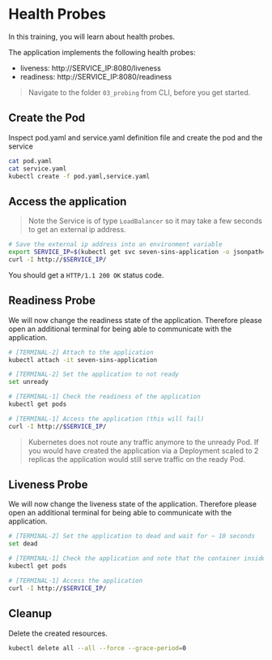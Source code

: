 # Health Probes

In this training, you will learn about health probes.

The application implements the following health probes:

- liveness: http://SERVICE_IP:8080/liveness
- readiness: http://SERVICE_IP:8080/readiness

> Navigate to the folder `03_probing` from CLI, before you get started.

## Create the Pod

Inspect pod.yaml and service.yaml definition file and create the pod and the service

```bash
cat pod.yaml
cat service.yaml
kubectl create -f pod.yaml,service.yaml
```

## Access the application

> Note the Service is of type `LoadBalancer` so it may take a few seconds to get an external ip address.

```bash
# Save the external ip address into an environment variable
export SERVICE_IP=$(kubectl get svc seven-sins-application -o jsonpath='{.status.loadBalancer.ingress[*].ip}')
curl -I http://$SERVICE_IP/
```

You should get a `HTTP/1.1 200 OK` status code.

## Readiness Probe

We will now change the readiness state of the application. Therefore please open an additional terminal for being able to communicate with the application.

```bash
# [TERMINAL-2] Attach to the application
kubectl attach -it seven-sins-application

# [TERMINAL-2] Set the application to not ready
set unready

# [TERMINAL-1] Check the readiness of the application
kubectl get pods

# [TERMINAL-1] Access the application (this will fail)
curl -I http://$SERVICE_IP/
```

> Kubernetes does not route any traffic anymore to the unready Pod. If you would have created the application via a Deployment scaled to 2 replicas the application would still serve traffic on the ready Pod.

## Liveness Probe

We will now change the liveness state of the application. Therefore please open an additional terminal for being able to communicate with the application.

```bash
# [TERMINAL-2] Set the application to dead and wait for ~ 10 seconds
set dead

# [TERMINAL-1] Check the application and note that the container inside the Pod has been restarted
kubectl get pods

# [TERMINAL-1] Access the application
curl -I http://$SERVICE_IP/
```

## Cleanup

Delete the created resources.

```bash
kubectl delete all --all --force --grace-period=0
```
